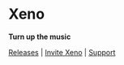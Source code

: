 # Xeno

**Turn up the music**

[Releases](https://github.com/NathanPenwill/Xeno/releases "Xeno Releases") |
[Invite Xeno](https://discord.com/oauth2/authorize?client_id=711971463367753768&permissions=8&scope=bot) |
[Support](https://discord.gg/DnH4cKt)
